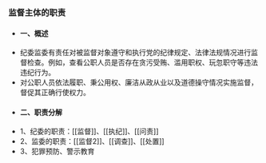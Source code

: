 ### 监督主体的职责
- #### 一、概述
- 纪委监委有责任对被监督对象遵守和执行党的纪律规定、法律法规情况进行监督检查。例如，查看公职人员是否存在贪污受贿、滥用职权、玩忽职守等违法违纪行为。
- 对公职人员依法履职、秉公用权、廉洁从政从业以及道德操守情况实施监督，督促其正确行使权力。
- #### 二、职责分解
- 1、纪委的职责：[[监督]]、[[执纪]]、[[问责]]
- 2、监委的职责：[[监督2]]、[[调查]]、[[处置]]
- 3、犯罪预防、警示教育
